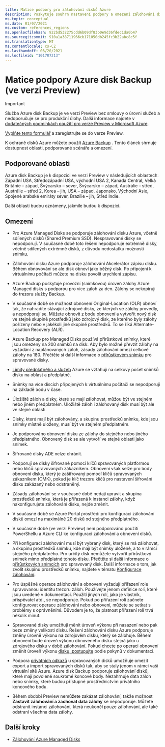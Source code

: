 ```yaml
---
title: Matice podpory pro zálohování disků Azure
description: Poskytuje souhrn nastavení podpory a omezení zálohování disku Azure.
ms.topic: conceptual
ms.date: 01/07/2021
ms.custom: references_regions
ms.openlocfilehash: 922bd532275cdd6b09df83b0e9d36fdec1da0b47
ms.sourcegitcommit: 910a1a38711966cb171050db245fc3b22abc8c5f
ms.translationtype: MT
ms.contentlocale: cs-CZ
ms.lasthandoff: 03/20/2021
ms.locfileid: "101707213"
---
```

# <a name="azure-disk-backup-support-matrix-in-preview"></a>Matice podpory Azure disk Backup (ve verzi Preview)

>[!IMPORTANT]
>Služba Azure disk Backup je ve verzi Preview bez smlouvy o úrovni služeb a nedoporučuje se pro produkční úlohy. Další informace najdete v [dodatečných podmínkách použití pro verze Preview v Microsoft Azure](https://azure.microsoft.com/support/legal/preview-supplemental-terms/).
>
>[Vyplňte tento formulář](https://forms.office.com/Pages/ResponsePage.aspx?id=v4j5cvGGr0GRqy180BHbR1vE8L51DIpDmziRt_893LVUNFlEWFJBN09PTDhEMjVHS05UWFkxUlUzUS4u) a zaregistrujte se do verze Preview.

K ochraně disků Azure můžete použít [Azure Backup](./backup-overview.md) . Tento článek shrnuje dostupnost oblasti, podporované scénáře a omezení.

## <a name="supported-regions"></a>Podporované oblasti

Azure disk Backup je k dispozici ve verzi Preview v následujících oblastech: Západní USA, Středozápadní USA, východní USA 2, Kanada Central, Velká Británie – západ, Švýcarsko – sever, Švýcarsko – západ, Austrálie – střed, Austrálie – střed 2, Korea – jih, USA – západ, Japonsko, Východní Asie, Spojené arabské emiráty sever, Brazílie – jih, Střed Indie. 

Další oblasti budou oznámeny, jakmile budou k dispozici.

## <a name="limitations"></a>Omezení

- Pro Azure Managed Disks se podporuje zálohování disku Azure, včetně sdílených disků (Shared Premium SSD). Nespravované disky se nepodporují. V současné době toto řešení nepodporuje extrémně disky, včetně sdílených extrémně disků, z důvodu nedostatku možnosti snímku.

- Zálohování disku Azure podporuje zálohování Akcelerátor zápisu disku. Během obnovování se ale disk obnoví jako běžný disk. Po připojení k virtuálnímu počítači můžete na disku povolit urychlení zápisu.

- Azure Backup poskytuje provozní (snímkovou) úroveň zálohy Azure Managed disks s podporou pro více záloh za den. Zálohy se nekopírují do trezoru služby Backup.

- V současné době se možnost obnovení Original-Location (OLR) obnoví tak, že nahradíte stávající zdrojové disky, ze kterých se zálohy provedly, a nepodporují se. Můžete obnovit z bodu obnovení a vytvořit nový disk ve stejné skupině prostředků jako zdrojový disk, ze kterého byly zálohy pořízeny nebo v jakékoli jiné skupině prostředků. To se říká Alternate-Location Recovery (ALR).

- Azure Backup pro Managed Disks používá přírůstkové snímky, které jsou omezeny na 200 snímků na disk. Aby bylo možné převzít zálohy na vyžádání z naplánovaných záloh, zásady zálohování omezí celkové zálohy na 180. Přečtěte si další informace o [přírůstkovém snímku](../virtual-machines/disks-incremental-snapshots.md#restrictions) pro spravované disky.

- [Limity předplatného a služeb](../azure-resource-manager/management/azure-subscription-service-limits.md#virtual-machine-disk-limits) Azure se vztahují na celkový počet snímků disku na oblast a předplatné.

- Snímky na více discích připojených k virtuálnímu počítači se nepodporují na základě bodu v čase.

- Úložiště záloh a disky, které se mají zálohovat, můžou být ve stejném nebo jiném předplatném. Úložiště záloh i zálohovaný disk musí být ale ve stejné oblasti.

- Disky, které mají být zálohovány, a skupinu prostředků snímku, kde jsou snímky místně uloženy, musí být ve stejném předplatném.

- Je podporováno obnovení disku ze zálohy do stejného nebo jiného předplatného. Obnovený disk se ale vytvoří ve stejné oblasti jako snímek.

- Šifrované disky ADE nelze chránit.

- Podporují se disky šifrované pomocí klíčů spravovaných platformou nebo klíčů spravovaných zákazníkem. Obnovení však selže pro body obnovení disku, který je zašifrovaný pomocí klíčů spravovaných zákazníkem (CMK), pokud je klíč trezoru klíčů pro nastavení šifrování disku zakázaný nebo odstraněný.

- Zásady zálohování se v současné době nedají upravit a skupina prostředků snímku, která je přiřazená k instanci zálohy, když nakonfigurujete zálohování disku, nejde změnit.

- V současné době se Azure Portal prostředí pro konfiguraci zálohování disků omezí na maximálně 20 disků od stejného předplatného.

- V současné době (ve verzi Preview) není podporováno použití PowerShellu a Azure CLI ke konfiguraci zálohování a obnovení disků.

- Při konfiguraci zálohování musí být vybraný disk, který se má zálohovat, a skupinu prostředků snímku, kde mají být snímky uložené, a to v rámci stejného předplatného. Pro určitý disk nemůžete vytvořit přírůstkový snímek mimo předplatné tohoto disku. Přečtěte si další informace o [přírůstkových snímcích](../virtual-machines/disks-incremental-snapshots.md#restrictions) pro spravovaný disk. Další informace o tom, jak zvolit skupinu prostředků snímku, najdete v tématu  [Konfigurace zálohování](backup-managed-disks.md#configure-backup).

- Pro úspěšné operace zálohování a obnovení vyžadují přiřazení role spravovanou identitu trezoru záloh. Používejte jenom definice rolí, které jsou uvedené v dokumentaci. Použití jiných rolí, jako je vlastník, přispěvatel atd., se nepodporuje. Pokud po přiřazení rolí začnete konfigurovat operace zálohování nebo obnovení, můžete se setkat s problémy s oprávněními. Důvodem je to, že platnost přiřazení rolí trvá několik minut.

- Spravované disky umožňují měnit úroveň výkonu při nasazení nebo pak beze změny velikosti disku. Řešení zálohování disku Azure podporuje změny úrovně výkonu na zdrojovém disku, který se zálohuje. Během obnovení bude úroveň výkonu obnoveného disku stejná jako u zdrojového disku v době zálohování. Pokud chcete po operaci obnovení změnit úroveň výkonu [disku, postupujte](../virtual-machines/disks-performance-tiers-portal.md) podle pokynů v dokumentaci.

- Podpora [privátních odkazů](../virtual-machines/disks-enable-private-links-for-import-export-portal.md) u spravovaných disků umožňuje omezit export a import spravovaných disků tak, aby se staly jenom v rámci vaší virtuální sítě Azure. Azure disk Backup podporuje zálohování disků, které mají povolené soukromé koncové body. Nezahrnuje data záloh nebo snímky, které budou přístupné prostřednictvím privátního koncového bodu.

- Během období Preview nemůžete zakázat zálohování, takže možnost **Zastavit zálohování a zachovat data zálohy** se nepodporuje. Můžete odstranit instanci zálohování, která neukončí pouze zálohování, ale také odstraní všechna data zálohy.

## <a name="next-steps"></a>Další kroky

- [Zálohování Azure Managed Disks](backup-managed-disks.md)